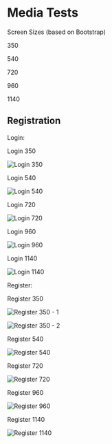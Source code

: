 # Media Tests

Screen Sizes (based on Bootstrap)

350

540

720

960

1140

## Registration

Login:

Login 350

![Login 350](./doc/media-shots/login-350.webp)

Login 540

![Login 540](./doc/media-shots/login-540.webp)

Login 720

![Login 720](./doc/media-shots/login-720.webp)

Login 960

![Login 960](./doc/media-shots/login-960.webp)

Login 1140

![Login 1140](./doc/media-shots/login-1140.webp)

Register:

Register 350

![Register 350 - 1](./doc/media-shots/register-350-1.webp)

![Register 350 - 2](./doc/media-shots/register-350-2.webp)

Register 540

![Register 540](./doc/media-shots/register-540.webp)

Register 720

![Register 720](./doc/media-shots/register-720.webp)

Register 960

![Register 960](./doc/media-shots/register-960.webp)

Register 1140

![Register 1140](./doc/media-shots/register-1140.webp)